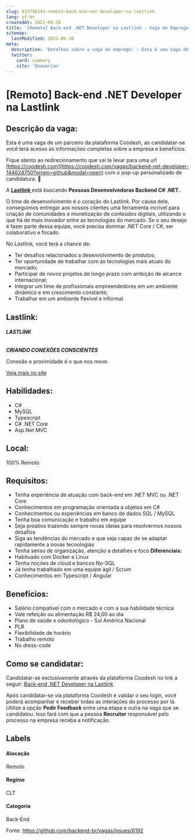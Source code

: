```yaml
---
slug: 933796243-remoto-back-end-net-developer-na-lastlink
lang: pt-br
createdAt: 2021-06-30
title: '[Remoto] Back-end .NET Developer na Lastlink - Vaga de Emprego'
sitemap:
  lastModified: 2021-06-30
meta:
  description: 'Detalhes sobre a vaga de emprego: : Esta é uma vaga de um parceiro da plataforma Coodesh, ao candidatar-se você terá acesso as informações completas sobre a empresa e benefícios.  Fique atento ao redirecionamento que vai te levar para uma url [https://coodesh.com](https://coodesh.com/vagas/backend-net-developer-144624750?origin=github&modal=open) com o pop-up personalizado de candidatura. 👋 <p>A <a href="https://lastlink.com/" target="_self"><strong>Lastlink </strong></a><strong> </strong>está buscando <strong>Pessoas Desenvolvedoras Backend C# .NET.</strong></p> <p></p> <p>O time de desenvolvimento é o coração do Lastlink. Por causa dele, conseguimos entregar aos nossos clientes uma ferramenta incrível para criação de comunidades e monetização de conteúdos digitais, utilizando o que há de mais inovador entre as tecnologias do mercado. Se o seu desejo é fazer parte dessa equipe, você precisa dominar .NET Core / C#, ser colaborativo e focado.</p> <p></p> <p>No Lastlink, você terá a chance de:</p> <ul> <li>Ter desafios relacionados a desenvolvimento de produtos;</li> <li>Ter oportunidade de trabalhar com as tecnologias mais atuais do mercado;</li> <li>Participar de novos projetos de longo prazo com ambição de alcance internacional;</li> <li>Integrar um time de profissionais empreendedores em um ambiente dinâmico e em crescimento constante;</li> <li>Trabalhar em um ambiente flexível e informal.</li> </ul>'
  twitter:
    card: summary
    site: '@nawarian'
---
```


# [Remoto] Back-end .NET Developer na Lastlink

## Descrição da vaga: 
Esta é uma vaga de um parceiro da plataforma Coodesh, ao candidatar-se você terá acesso as informações completas sobre a empresa e benefícios.


Fique atento ao redirecionamento que vai te levar para uma url [https://coodesh.com](https://coodesh.com/vagas/backend-net-developer-144624750?origin=github&modal=open) com o pop-up personalizado de candidatura. 👋
<p>A <a href="https://lastlink.com/" target="_self"><strong>Lastlink  </strong></a><strong> </strong>está buscando <strong>Pessoas Desenvolvedoras Backend C# .NET.</strong></p>
<p></p>
<p>O time de desenvolvimento é o coração do Lastlink. Por causa dele, conseguimos entregar aos nossos clientes uma ferramenta incrível para criação de comunidades e monetização de conteúdos digitais, utilizando o que há de mais inovador entre as tecnologias do mercado. Se o seu desejo é fazer parte dessa equipe, você precisa dominar .NET Core / C#, ser colaborativo e focado.</p>
<p></p>
<p>No Lastlink, você terá a chance de:</p>
<ul>
<li>Ter desafios relacionados a desenvolvimento de produtos;</li>
<li>Ter oportunidade de trabalhar com as tecnologias mais atuais do mercado;</li>
<li>Participar de novos projetos de longo prazo com ambição de alcance internacional;</li>
<li>Integrar um time de profissionais empreendedores em um ambiente dinâmico e em crescimento constante;</li>
<li>Trabalhar em um ambiente flexível e informal.</li>
</ul>

## Lastlink: 
 <h6><strong>LASTLINK</strong></h6>
<p><strong><em>CRIANDO CONEXÕES CONSCIENTES</em></strong></p>
<p>Conexão e proximidade é o que nos move.</p><a href='https://coodesh.com/empresas/lastlink'>Veja mais no site</a>

 ## Habilidades: 
 - C# 
- MySQL 
- Typescript 
- C# .NET Core 
- Asp.Net MVC
## Local: 
 100% Remoto
## Requisitos: 
 - Tenha experiência de atuação com back-end em .NET MVC ou .NET Core 
- Conhecimentos em programação orientada a objetos em C# 
- Conhecimentos ou experiências em banco de dados SQL / MySQL 
- Tenha boa comunicação e trabalho em equipe 
- Seja proativo trazendo sempre novas ideias para resolvermos nossos desafios 
- Siga as tendências do mercado e que seja capaz de se adaptar rapidamente a novas tecnologias 
- Tenha senso de organização, atenção a detalhes e foco
**Diferenciais:** 
 - Habituado com Docker e Linux 
- Tenha noções de cloud e bancos No-SQL 
- Já tenha trabalhado em uma equipe ágil / Scrum 
- Conhecimentos em Typescript / Angular
## Benefícios: 
 - Salário compatível com o mercado e com a sua habilidade técnica 
- Vale refeição ou alimentação R$ 24,00 ao dia 
- Plano de saúde e odontológico - Sul América Nacional 
- PLR 
- Flexibilidade de horário 
- Trabalho remoto 
- No dress-code
## Como se candidatar:
Candidatar-se exclusivamente através da plataforma Coodesh no link a seguir: [Back-end .NET Developer na Lastlink](https://coodesh.com/vagas/backend-net-developer-144624750?origin=github&modal=open)


Após candidatar-se via plataforma Coodesh e validar o seu login, você poderá acompanhar e receber todas as interações do processo por lá. Utilize a opção <b>Pedir Feedback</b> entre uma etapa e outra na vaga que se candidatou. Isso fará com que a pessoa <b>Recruiter</b> responsável pelo processo na empresa receba a notificação.
## Labels
#### Alocação
Remoto
#### Regime
CLT
#### Categoria
Back-End

Fonte: https://github.com/backend-br/vagas/issues/6192
